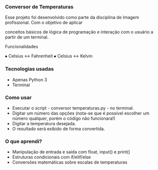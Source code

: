 ### Conversor de Temperaturas


Esse projeto foi desenvolvido como parte da disciplina de Imagem profissional. Com o objetivo de aplicar

conceitos básicos de lógica de programação e interação com o usuário a partir de um terminal.


Funcionalidades


⦁ Celsius <-> Fahrenheit
⦁ Celsius <-> Kelvin


### Tecnologias usadas


* Apenas Python 3
* Terminal


### Como usar


* Executar o script - conversor temperaturas.py - no terminal.
* Digitar um número das opções (nota-se que é possível escolher um número qualquer, porém o código não funcionara!)
* Digitar a temperatura desejada.
* O resultado será exibido de forma convertida.


### O que aprendi?


* Manipulação de entrada e saída com float, input() e print()
* Estruturas condicionais com if/elif/else
* Conversões matemáticas sobre escalas de temperaturas
